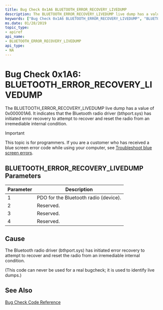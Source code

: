 ```yaml
---
title: Bug Check 0x1A6 BLUETOOTH_ERROR_RECOVERY_LIVEDUMP
description: The BLUETOOTH_ERROR_RECOVERY_LIVEDUMP live dump has a value of 0x000001A6. It indicates that the Bluetooth radio driver has initiated error recovery to attempt to reset the radio from an irremediable condition.
keywords: ["Bug Check 0x1A6 BLUETOOTH_ERROR_RECOVERY_LIVEDUMP", "BLUETOOTH_ERROR_RECOVERY_LIVEDUMP"]
ms.date: 01/28/2019
topic_type:
- apiref
api_name:
- BLUETOOTH_ERROR_RECOVERY_LIVEDUMP
api_type:
- NA
---
```


# Bug Check 0x1A6: BLUETOOTH\_ERROR\_RECOVERY\_LIVEDUMP

The BLUETOOTH\_ERROR\_RECOVERY\_LIVEDUMP live dump has a value of 0x000001A6. It indicates that the Bluetooth radio driver (bthport.sys) has initiated error recovery to attempt to recover and reset the radio from an irremediable internal condition.

> [!IMPORTANT]
> This topic is for programmers. If you are a customer who has received a blue screen error code while using your computer, see [Troubleshoot blue screen errors](https://www.windows.com/stopcode).

 

## BLUETOOTH\_ERROR\_RECOVERY\_LIVEDUMP Parameters

|Parameter|Description|
|--- |--- |
|1| PDO for the Bluetooth radio (device).|
|2| Reserved.|
|3| Reserved.|
|4| Reserved.|

## Cause

The Bluetooth radio driver (bthport.sys) has initiated error recovery to attempt to recover and reset the radio from an irremediable internal condition.

(This code can never be used for a real bugcheck; it is used to identify live dumps.)


## See Also

[Bug Check Code Reference](bug-check-code-reference2.md)

